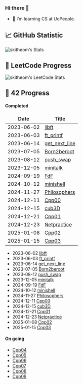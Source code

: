 ### Hi there 🐻

- 🌱 I’m learning CS at UoPeople.

## 📈 GitHub Statistic
![skitheom's Stats](https://github-readme-stats.vercel.app/api?username=skitheom&theme=tokyonight&show_icons=true&hide_border=true&count_private=true)

## 🚀 LeetCode Progress
![skitheom's LeetCode Stats](https://leetcard.jacoblin.cool/skith?theme=unicorn&font=ABeeZee)

## 💫 42 Progress
#### Completed

<style>
table, th, td {
  border: none; 
}
</style>

|Date|Title|
|----|-----|
|2023-06-02|[libft](https://github.com/skitheom/libft)
|2023-06-03|[ft_printf](https://github.com/skitheom/ft_printf)
|2023-06-14|[get_next_line](https://github.com/skitheom/get_next_line)
|2023-07-05|[Born2beroot](https://github.com/skitheom/born2beroot)
|2023-08-12|[push_swap](https://github.com/skitheom/push_swap)
|2023-12-05|[minitalk](https://github.com/skitheom/minitalk)
|2024-09-19|[FdF](https://github.com/skitheom/FdF)
|2024-10-12|[minishell](https://github.com/kose-yusuke/minishell)
|2024-11-27|[Philosophers](https://github.com/skitheom/Philosophers)
|2024-12-11|[Cpp00](https://github.com/skitheom/Cpp00)
|2024-12-15|[cub3D](https://github.com/kose-yusuke/Cub3D)
|2024-12-21|[Cpp01](https://github.com/skitheom/Cpp01)
|2024-12-23|[Netpractice](https://github.com/skitheom/Netpractice)
|2025-01-08|[Cpp02](https://github.com/skitheom/Cpp02)
|2025-01-15|[Cpp03](https://github.com/skitheom/Cpp03)

- 2023-06-02    [libft](https://github.com/skitheom/libft)
- 2023-06-03    [ft_printf](https://github.com/skitheom/ft_printf)
- 2023-06-14    [get_next_line](https://github.com/skitheom/get_next_line)
- 2023-07-05    [Born2beroot](https://github.com/skitheom/born2beroot)
- 2023-08-12    [push_swap](https://github.com/skitheom/push_swap)
- 2023-12-05    [minitalk](https://github.com/skitheom/minitalk)
- 2024-09-19    [FdF](https://github.com/skitheom/FdF)
- 2024-10-12    [minishell](https://github.com/kose-yusuke/minishell)
- 2024-11-27    [Philosophers](https://github.com/skitheom/Philosophers)
- 2024-12-11    [Cpp00](https://github.com/skitheom/Cpp00)
- 2024-12-15    [cub3D](https://github.com/kose-yusuke/Cub3D)
- 2024-12-21    [Cpp01](https://github.com/skitheom/Cpp01)
- 2024-12-23    [Netpractice](https://github.com/skitheom/Netpractice)
- 2025-01-08    [Cpp02](https://github.com/skitheom/Cpp02)
- 2025-01-15    [Cpp03](https://github.com/skitheom/Cpp03)
#### On going
- [Cpp04](https://github.com/skitheom/Cpp04)
- [Cpp05](https://github.com/skitheom/Cpp05)
- [Cpp06](https://github.com/skitheom/Cpp06)
- [Cpp07](https://github.com/skitheom/Cpp07)
- [Cpp08](https://github.com/skitheom/Cpp08)
- [Cpp09](https://github.com/skitheom/Cpp09)
